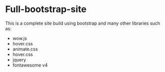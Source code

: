 # Full-bootstrap-site
This is a complete site build using bootstrap and many other libraries such as:
- wow.js
- hover.css
- animate.css
- hover.css 
- jquery
- fontawesome v4
